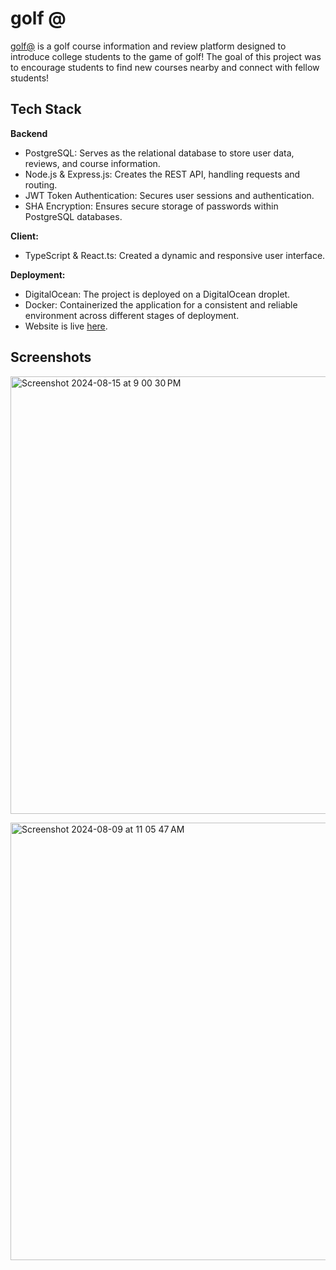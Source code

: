 
# golf @

[golf@](https://golfatcollege.com/) is a golf course information and review platform designed to introduce college students to the game of golf! The goal of this project was to encourage students to find new courses nearby and connect with fellow students!
## Tech Stack

**Backend**
- PostgreSQL: Serves as the relational database to store user data, reviews, and course information.
- Node.js & Express.js: Creates the REST API, handling requests and routing.
- JWT Token Authentication: Secures user sessions and authentication.
- SHA Encryption: Ensures secure storage of passwords within PostgreSQL databases.

**Client:**
- TypeScript & React.ts: Created a dynamic and responsive user interface.

**Deployment:**
- DigitalOcean: The project is deployed on a DigitalOcean droplet.
- Docker: Containerized the application for a consistent and reliable environment across different stages of deployment.
- Website is live [here](https://golfatcollege.com/).

## Screenshots
<img width="700" alt="Screenshot 2024-08-15 at 9 00 30 PM" src="https://github.com/user-attachments/assets/c74c20aa-e5fa-433c-88c3-3aa2c5adbf1e">
<p> </p>
<img width="700" alt="Screenshot 2024-08-09 at 11 05 47 AM" src="https://github.com/user-attachments/assets/6aaf7ecc-fc47-4e2d-9f7d-4377624a8b91">
